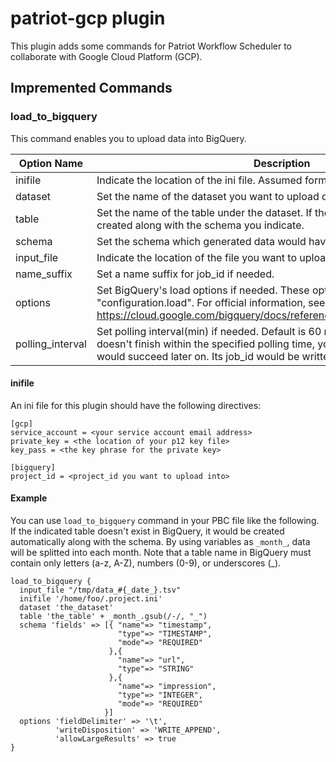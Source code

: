 patriot-gcp plugin
=============

This plugin adds some commands for Patriot Workflow Scheduler to collaborate with Google Cloud Platform (GCP).


Impremented Commands
-------------

### load_to_bigquery

This command enables you to upload data into BigQuery.


Option Name | Description
----------- | ------------
inifile | Indicate the location of the ini file. Assumed format is described below.
dataset | Set the name of the dataset you want to upload data into.
table | Set the name of the table under the dataset. If the table doesn't exist, it will be created along with the schema you indicate.
schema | Set the schema which generated data would have.
input_file | Indicate the location of the file you want to upload.
name_suffix | Set a name suffix for job_id if needed.
options | Set BigQuery's load options if needed. These options are set under "configuration.load". For official information, see https://cloud.google.com/bigquery/docs/reference/v2/jobs#configuration.load
polling_interval | Set polling interval(min) if needed. Default is 60 mins. If a registered job doesn't finish within the specified polling time, you should check if the job would succeed later on. Its job_id would be written in the log file.


#### inifile

An ini file for this plugin should have the following directives:

```
[gcp]
service_account = <your service account email address>
private_key = <the location of your p12 key file>
key_pass = <the key phrase for the private key>

[bigquery]
project_id = <project_id you want to upload into>
```


#### Example

You can use `load_to_bigquery` command in your PBC file like the following. If the indicated table doesn't exist in BigQuery, it would be created automatically along with the schema. By using variables as `_month_`, data will be splitted into each month. Note that a table name in BigQuery must contain only letters (a-z, A-Z), numbers (0-9), or underscores (_).

```
load_to_bigquery {
  input_file "/tmp/data_#{_date_}.tsv"
  inifile '/home/foo/.project.ini'
  dataset 'the_dataset'
  table 'the_table' + _month_.gsub(/-/, "_")
  schema 'fields' => [{ "name"=> "timestamp",
                        "type"=> "TIMESTAMP",
                        "mode"=> "REQUIRED"
                      },{
                        "name"=> "url",
                        "type"=> "STRING"
                      },{
                        "name"=> "impression",
                        "type"=> "INTEGER",
                        "mode"=> "REQUIRED"
                     }]
  options 'fieldDelimiter' => '\t',
          'writeDisposition' => 'WRITE_APPEND',
          'allowLargeResults' => true
}
```
